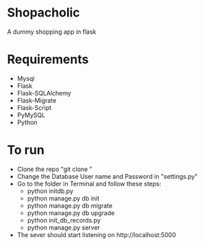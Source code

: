 # Shopacholic
A dummy shopping app in flask 

# Requirements
- Mysql
- Flask
- Flask-SQLAlchemy
- Flask-Migrate
- Flask-Script
- PyMySQL
- Python

# To run
- Clone the repo "git clone <repo path>"
- Change the Database User name and Password in "settings.py"
- Go to the folder in Terminal and follow these steps:
  - python initdb.py
  - python manage.py db init
  - python manage.py db migrate
  - python manage.py db upgrade
  - python init_db_records.py
  - python manage.py server
- The sever should start listening on http://localhost:5000
